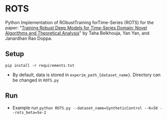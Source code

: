 # ROTS
Python Implementation of RObustTraining forTime-Series (ROTS) for the paper: "[Training Robust Deep Models for Time-Series Domain: Novel Algorithms and Theoretical Analysis]()" by Taha Belkhouja, Yan Yan, and Janardhan Rao Doppa.

## Setup 
```
pip install -r requirements.txt
```
- By default, data is stored in `experim_path_{dataset_name}`. Directory can be changed in `ROTS.py`

## Run
- Example run
```python ROTS.py --dataset_name=SyntheticControl --K=50 --rots_beta=5e-2```
